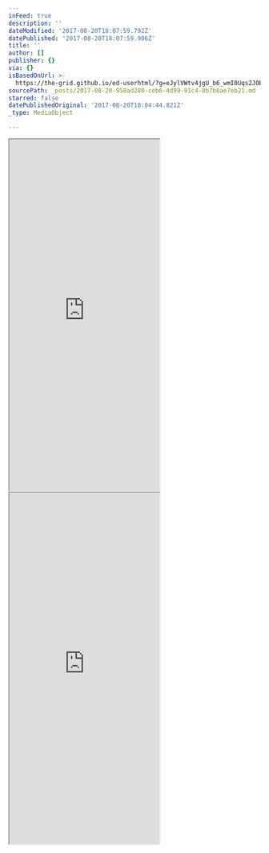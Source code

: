 ```yaml
---
inFeed: true
description: ''
dateModified: '2017-08-20T18:07:59.792Z'
datePublished: '2017-08-20T18:07:59.906Z'
title: ''
author: []
publisher: {}
via: {}
isBasedOnUrl: >-
  https://the-grid.github.io/ed-userhtml/?g=eJylVWtv4jgU_b6_wmI0Uqs2JOEZUlot79KWobxLv4ycxEkMSRxshxB-_doB2umMtNJqiWR8j-1r-9xzr5tWQOztLiEcATuAjN0XcMQ49CgMlRA5GBaAAzlUJOrRULFhzDGJkPMV3iPKBHxfqBcA41mA7gvAgvbWoySJHPNbv9-_AxahDqKmdukpFDo4YWY5PkjooDAfOiQ1NaABPT6IlnoWvNJu869Yvb494br256Bevb4DIaQejkw5SRoHJcUO981a1ZBADB0HR57c_4Q3GsVyvfr9YiopsraYiysG9pWuad-BAkrx4foy_gdeeGg6eH-578W93KvwAH4d-kqFIb87EOAIKT7Cns_lkU5nVziJzYr263GrWlFsKWZwdOAKDLAXmTaKOKKXg8kz_duWCQ2uZLRMHEIPqXHk3VmQoVrlFi_b42mqPQ880hK_H7OF31t4otdJpc06rZH8j1c7cpSd9sBpzxe9Vutl8NpRD357ItH-cbF1Oq3n-vhxvJXAaNE7LKb2cXR8dcuNhvum31hhNTyuG7m_Lp4tpu1ld_Oyf3-zemzkdXqzqvpqqLzRT6bLzjRc1MtPq-BImDcbDt8X086GqNC56U2entqVx73R7vObYTeekM5BTzfjWbvv-6U3xg694ToqJ8FQrY1-TFFPqy-Gq6fe3lj0xqvuzDBe1o36dpfNA_z0_MyTdduiSStb-tV0_IjfwhhXU1Q1elutZNjHNEsmzsvz60Bvb63Kj2h0s0StyH3cRfq2cjN4ndeSwcTeJyW_NF4mQ1f1Vot-lhnjVS92svcZLMNlZxcvyXJ_fH8vLedRVEoXxu643HS7iI8b2mCWNcLly45761lWKuujA13XhiVvsNvQ-Vp7MdxD5-B22pa_omy9luS2ekF_vp0lk7DTEdp0MIsDmJl5It-Bs6AqlVMK5PmgAZhwApQTGBOGZQqbFAWQ4z0SyhKiU0olOXpSVD5TyFsVijq3oBl_aOvs18jTUJPa_MgtUDnLHwKfIve-4HMeM1NV0zQtfpSWok1CNVbbK3JYD5UN7U7Uz7phk4BQ85umCb8uibjiwhAHmdmiGAa3DEZMYYhi9zzK8BGZen61ky3dmBGhIQzOUHoi5YL9mnl6XS7MU8tBNqEwpyYSFU5wIaqUklIYmxZFcKtI-64AuLg94veFn1YAo23hYeVDDiDwxBwOmE84IC4IM8BTAlyKUeQwgCPAxY4UjIgofBF4xiGJCJgSC7FiU4WC5PgLxWcS7IZt2M5_5eHPC56ri0U4J-Fv5SYvjkRUcDcQxdfHjoOiz4iegvzJ0tcClEMfa1EQ4JhhJqjzMUcKi6EtQyE5FKJoSe1JiiAV74eVnck4c3H1d5ibP7e5bVHsoGtAItDkOEQfxPxPJvLnDEmP94WSptcVra7o9blWMzXD1LQbTRNt4eEpCYBeuwVyChBh1XUxHofgtTtvqnJ1HrBLfnw-og9_NZlNcSwEwbLIBg5yEQWM2vcFVRV5yl2hwd_yAEU_FzMVhRZyWHHDZNqdfDz8A3c7i4s
sourcePath: _posts/2017-08-20-958ad280-ceb6-4d99-91c4-0b7b0ae7eb21.md
starred: false
datePublishedOriginal: '2017-08-20T18:04:44.821Z'
_type: MediaObject

---
```

<iframe src="https://the-grid.github.io/ed-userhtml/?g=eJylVWtv4jgU_b6_wmI0Uqs2JOEZUlot79KWobxLv4ycxEkMSRxshxB-_doB2umMtNJqiWR8j-1r-9xzr5tWQOztLiEcATuAjN0XcMQ49CgMlRA5GBaAAzlUJOrRULFhzDGJkPMV3iPKBHxfqBcA41mA7gvAgvbWoySJHPNbv9-_AxahDqKmdukpFDo4YWY5PkjooDAfOiQ1NaABPT6IlnoWvNJu869Yvb494br256Bevb4DIaQejkw5SRoHJcUO981a1ZBADB0HR57c_4Q3GsVyvfr9YiopsraYiysG9pWuad-BAkrx4foy_gdeeGg6eH-578W93KvwAH4d-kqFIb87EOAIKT7Cns_lkU5nVziJzYr263GrWlFsKWZwdOAKDLAXmTaKOKKXg8kz_duWCQ2uZLRMHEIPqXHk3VmQoVrlFi_b42mqPQ880hK_H7OF31t4otdJpc06rZH8j1c7cpSd9sBpzxe9Vutl8NpRD357ItH-cbF1Oq3n-vhxvJXAaNE7LKb2cXR8dcuNhvum31hhNTyuG7m_Lp4tpu1ld_Oyf3-zemzkdXqzqvpqqLzRT6bLzjRc1MtPq-BImDcbDt8X086GqNC56U2entqVx73R7vObYTeekM5BTzfjWbvv-6U3xg694ToqJ8FQrY1-TFFPqy-Gq6fe3lj0xqvuzDBe1o36dpfNA_z0_MyTdduiSStb-tV0_IjfwhhXU1Q1elutZNjHNEsmzsvz60Bvb63Kj2h0s0StyH3cRfq2cjN4ndeSwcTeJyW_NF4mQ1f1Vot-lhnjVS92svcZLMNlZxcvyXJ_fH8vLedRVEoXxu643HS7iI8b2mCWNcLly45761lWKuujA13XhiVvsNvQ-Vp7MdxD5-B22pa_omy9luS2ekF_vp0lk7DTEdp0MIsDmJl5It-Bs6AqlVMK5PmgAZhwApQTGBOGZQqbFAWQ4z0SyhKiU0olOXpSVD5TyFsVijq3oBl_aOvs18jTUJPa_MgtUDnLHwKfIve-4HMeM1NV0zQtfpSWok1CNVbbK3JYD5UN7U7Uz7phk4BQ85umCb8uibjiwhAHmdmiGAa3DEZMYYhi9zzK8BGZen61ky3dmBGhIQzOUHoi5YL9mnl6XS7MU8tBNqEwpyYSFU5wIaqUklIYmxZFcKtI-64AuLg94veFn1YAo23hYeVDDiDwxBwOmE84IC4IM8BTAlyKUeQwgCPAxY4UjIgofBF4xiGJCJgSC7FiU4WC5PgLxWcS7IZt2M5_5eHPC56ri0U4J-Fv5SYvjkRUcDcQxdfHjoOiz4iegvzJ0tcClEMfa1EQ4JhhJqjzMUcKi6EtQyE5FKJoSe1JiiAV74eVnck4c3H1d5ibP7e5bVHsoGtAItDkOEQfxPxPJvLnDEmP94WSptcVra7o9blWMzXD1LQbTRNt4eEpCYBeuwVyChBh1XUxHofgtTtvqnJ1HrBLfnw-og9_NZlNcSwEwbLIBg5yEQWM2vcFVRV5yl2hwd_yAEU_FzMVhRZyWHHDZNqdfDz8A3c7i4s" height="700" style=""></iframe>

<iframe src="https://the-grid.github.io/ed-userhtml/?g=eJylVWtv4jgU_b6_wspopFZtmgdQQgrV8i5tGcojUPpl5CQmcUniYDsE-PVrB2inM9JKqyVSyD3XvvY9Pve67kbEW28ywhHwIshYQ8EJ4zCgMFZj5GOoAB9yqEo0oLHqwZRjkiD_K7xFlAm4oVQVwPg-Qg0FuNBbB5RkiW9_6_V6d8Al1EfU1s9fKoU-zphdSncS2qkshD7JbR3owEh34k0DF17o18VzU7m8PuKG_qfTqFzegRjSACe2HCSNnZpjn4f2bcWSQAp9HyeBXP-I12o3pWrl-9lUc-SuMRcpRt6FoevfgQrMdHd59v-BK_d1H2_P-Z7Dy7WUe_Cr6ysVlnzuQIQTpIYIByGXWzruXeUktcv6r9ut6DdiSTGCox1XYYSDxPZQwhE9b0zu6d-WzGh0IU_LxjEMkJYmwZ0LGbotX-N5azTJ9ad-QJri92PqhF0nEF_tXNqs3RzK_3SxIQf50er7rZnTbTaf-y9tbRe2xhLtHZy1324-VUcPo7UEhk5350y8w_DwsirVaqtX48qNK_FhWSvidfDUmbTmnffn7dur22XDoN2dVrQXS-O1XjaZtyexUy09LqIDYcF0MHhzJu13okH_qjt-fGyVH7ZWq8evBp10TNo7I38fTVu9MDRfGdt1B8uklEUD7Xb4Y4K6etUZLB67W8vpjhadqWU9L2vV9WY_i_Dj0xPPli2XZs39PKzkowf8Gqe4kqOK1V3rpuUd8n029p-fXvpGa-2WfyTDqzlqJquHTWKsy1f9l9lt1h9728wMzdE8G6y0YOH09ntrtOim_v5tCktw3t6kczLfHt7ezPksSczcsTaH-Xung_iopven-1o8f97wYDndmyVjuKPL24EZ9DfvdLbUn63Vrr1btVtuuKBsuZTkNrtRb7aeZuO43Rba9DFLI7i3i0K-AydBlcvHEijqQQcw4wSoRzAlDMsStimKIMdbJJQlRKeapvQeFVWMFPLWhKJOb1BPP7R1imsVZahLbX7UFiif5A9BSNGqoYScp8zWtDzPbz5ay41HYi3VWuPFQ3M77bwufO2zb3gkItT-pusi7ookXF3BGEd7u0kxjK4ZTJjKEMWrk5fhA7KNIrWjLcPYCaExjE5QfiTljP1aeUZVTixKy0ceobCgJhEdTnAhupSaU5jaLkVwrUr7TgFcZI94Q_npRjBZK_ejjIIhEf0sAU84JgkBLRjCGIIFFEXKQJtEEfJk3LoGBZvpFy5P2Xo1z_L8_5rwn5mc2ohLOCfxb32l6IJEtOpVJLpsiH0fJZ9HdzzNTzq-dpoC-piLoginDDPBUYg5UlkKPcm5JEucflOKjAPRzqm4KNz9iZ4TOxd_x4X5c13YLsU-ugQkAXWOY_RBzP9kori3kIzYUEzdqKq6qRr6zDRsvWTr1Stdt3Vdue8hV9wn10AOAZAD6U5j8DKd1TU5uTivcx18Xpb3f9WZR3HKAWT7xAM-WiEKGPUaiqaJeuQrobXf9I6Sn85UQ7GLfHbzzmR5HWPc_wNHvoM2" height="700" style=""></iframe>